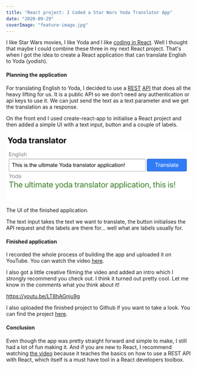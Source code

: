 ```yaml
---
title: "React project: I Coded a Star Wars Yoda Translator App"
date: "2020-09-29"
coverImage: "feature-image.jpg"
---
```


I like Star Wars movies, I like Yoda and I like [coding in React](https://codepulse.blog/react-for-beginners-complete-guide-to-mastering-react-fundamentals/). Well I thought that maybe I could combine these three in my next React project. That's when I got the idea to create a React application that can translate English to Yoda (yodish).

#### Planning the application

For translating English to Yoda, I decided to use a [R](https://funtranslations.com/api/yoda)[EST](https://funtranslations.com/api/yoda) [API](https://funtranslations.com/api/yoda) that does all the heavy lifting for us. It is a public API so we don't need any authentication or api keys to use it. We can just send the text as a text parameter and we get the translation as a response.

On the front end I used create-react-app to initialise a React project and then added a simple UI with a text input, button and a couple of labels.

![React project application UI.](images/Screenshot-2020-09-29-at-19.37.13-1024x375.png)

The UI of the finished application.

The text input takes the text we want to translate, the button initialises the API request and the labels are there for… well what are labels usually for.

#### Finished application

I recorded the whole process of building the app and uploaded it on YouTube. You can watch the video [here](https://youtu.be/LT8hAGnju9g).

I also got a little creative filming the video and added an intro which I strongly recommend you check out. I think it turned out pretty cool. Let me know in the comments what you think about it!

https://youtu.be/LT8hAGnju9g

I also uploaded the finished project to Github if you want to take a look. You can find the project [here](https://github.com/tumetus/yoda-translator-app).

#### Conclusion

Even though the app was pretty straight forward and simple to make, I still had a lot of fun making it. And if you are new to React, I recommend watching [the video](https://youtu.be/LT8hAGnju9g) because it teaches the basics on how to use a REST API with React, which itself is a must have tool in a React developers toolbox.
